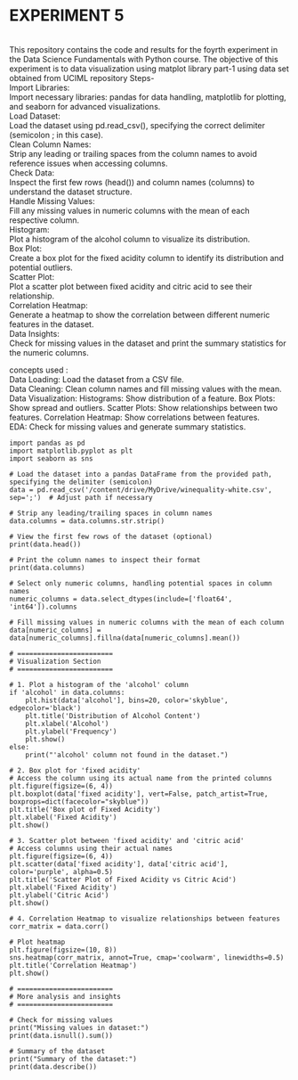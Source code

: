 # EXPERIMENT 5
<br> This repository contains the code and results for the foyrth experiment in the Data Science Fundamentals with Python course. The objective of this experiment is to data visualization using matplot library part-1 using data set obtained from UCIML repository 
Steps-
<br>
Import Libraries:
<br>
Import necessary libraries: pandas for data handling, matplotlib for plotting, and seaborn for advanced visualizations.
<br>
Load Dataset:
<br>
Load the dataset using pd.read_csv(), specifying the correct delimiter (semicolon ; in this case).
<br>
Clean Column Names:
<br>
Strip any leading or trailing spaces from the column names to avoid reference issues when accessing columns.
<br>
Check Data:
<br>
Inspect the first few rows (head()) and column names (columns) to understand the dataset structure.
<br>
Handle Missing Values:
<br>
Fill any missing values in numeric columns with the mean of each respective column.
<br>
Histogram:
<br>
Plot a histogram of the alcohol column to visualize its distribution.
<br>
Box Plot:
<br>
Create a box plot for the fixed acidity column to identify its distribution and potential outliers.
<br>
Scatter Plot:
<br>
Plot a scatter plot between fixed acidity and citric acid to see their relationship.
<br>
Correlation Heatmap:
<br>
Generate a heatmap to show the correlation between different numeric features in the dataset.
<br>
Data Insights:
<br>
Check for missing values in the dataset and print the summary statistics for the numeric columns.
<br>


concepts used :
<br>
Data Loading: Load the dataset from a CSV file.
<br>
Data Cleaning: Clean column names and fill missing values with the mean.
<br>
Data Visualization:
Histograms: Show distribution of a feature.
Box Plots: Show spread and outliers.
Scatter Plots: Show relationships between two features.
Correlation Heatmap: Show correlations between features.
<br>
EDA: Check for missing values and generate summary statistics.
<br>

```
import pandas as pd
import matplotlib.pyplot as plt
import seaborn as sns

# Load the dataset into a pandas DataFrame from the provided path, specifying the delimiter (semicolon)
data = pd.read_csv('/content/drive/MyDrive/winequality-white.csv', sep=';')  # Adjust path if necessary

# Strip any leading/trailing spaces in column names
data.columns = data.columns.str.strip()

# View the first few rows of the dataset (optional)
print(data.head())

# Print the column names to inspect their format
print(data.columns)

# Select only numeric columns, handling potential spaces in column names
numeric_columns = data.select_dtypes(include=['float64', 'int64']).columns

# Fill missing values in numeric columns with the mean of each column
data[numeric_columns] = data[numeric_columns].fillna(data[numeric_columns].mean())

# ========================
# Visualization Section
# ========================

# 1. Plot a histogram of the 'alcohol' column
if 'alcohol' in data.columns:
    plt.hist(data['alcohol'], bins=20, color='skyblue', edgecolor='black')
    plt.title('Distribution of Alcohol Content')
    plt.xlabel('Alcohol')
    plt.ylabel('Frequency')
    plt.show()
else:
    print("'alcohol' column not found in the dataset.")

# 2. Box plot for 'fixed acidity'
# Access the column using its actual name from the printed columns
plt.figure(figsize=(6, 4))
plt.boxplot(data['fixed acidity'], vert=False, patch_artist=True, boxprops=dict(facecolor="skyblue"))
plt.title('Box plot of Fixed Acidity')
plt.xlabel('Fixed Acidity')
plt.show()

# 3. Scatter plot between 'fixed acidity' and 'citric acid'
# Access columns using their actual names
plt.figure(figsize=(6, 4))
plt.scatter(data['fixed acidity'], data['citric acid'], color='purple', alpha=0.5)
plt.title('Scatter Plot of Fixed Acidity vs Citric Acid')
plt.xlabel('Fixed Acidity')
plt.ylabel('Citric Acid')
plt.show()

# 4. Correlation Heatmap to visualize relationships between features
corr_matrix = data.corr()

# Plot heatmap
plt.figure(figsize=(10, 8))
sns.heatmap(corr_matrix, annot=True, cmap='coolwarm', linewidths=0.5)
plt.title('Correlation Heatmap')
plt.show()

# ========================
# More analysis and insights
# ========================

# Check for missing values
print("Missing values in dataset:")
print(data.isnull().sum())

# Summary of the dataset
print("Summary of the dataset:")
print(data.describe())



```
<br>

